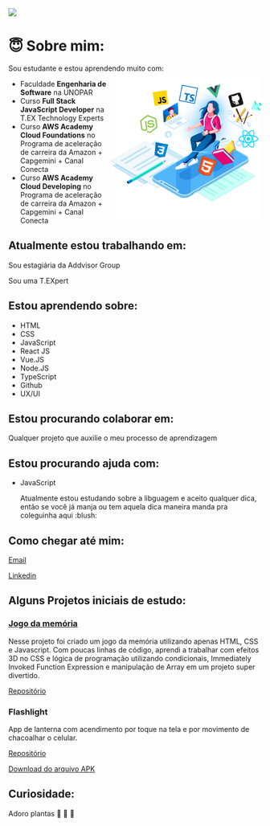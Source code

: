 <img src="https://github.com/kelvya/kelvya/blob/main/src/Kelvya.gif">

# :innocent: Sobre mim:

Sou estudante e estou aprendendo muito com:
<img align='right' src="https://github.com/kelvya/kelvya/blob/main/src/Sobre.png" width="300">

- Faculdade **Engenharia de Software** na UNOPAR
- Curso **Full Stack JavaScript Developer** na T.EX Technology Experts
- Curso **AWS Academy Cloud Foundations** no Programa de aceleração de carreira da Amazon + Capgemini + Canal Conecta
- Curso **AWS Academy Cloud Developing** no Programa de aceleração de carreira da Amazon + Capgemini + Canal Conecta

## Atualmente estou trabalhando em:

Sou estagiária da Addvisor Group

Sou uma T.EXpert

## Estou aprendendo sobre:

- HTML
- CSS
- JavaScript
- React JS
- Vue.JS
- Node.JS
- TypeScript
- Github
- UX/UI

## Estou procurando colaborar em:

Qualquer projeto que auxilie o meu processo de aprendizagem

## Estou procurando ajuda com:

- JavaScript
    <p>Atualmente estou estudando sobre a libguagem e aceito qualquer dica, então se você já manja ou tem aquela dica maneira manda pra coleguinha aqui :blush: </p>

## Como chegar até mim:

[Email](mailto:kelvya.kt@gmail.com)

[Linkedin](https://www.linkedin.com/in/kelvya/)

## Alguns Projetos iniciais de estudo:

### [Jogo da memória](https://kelvya.github.io/jogo-da-memoria/)

Nesse projeto foi criado um jogo da memória utilizando apenas HTML, CSS e Javascript. Com poucas linhas de código, aprendi a trabalhar com efeitos 3D no CSS e lógica de programação utilizando condicionais, Immediately Invoked Function Expression e manipulação de Array em um projeto super divertido.

[Repositório](https://github.com/kelvya/jogo-da-memoria)

### Flashlight

App de lanterna com acendimento por toque na tela e por movimento de chacoalhar o celular.

[Repositório](https://github.com/kelvya/flashlight-dio)

[Download do arquivo APK](https://github.com/kelvya/flashlight-dio/releases/download/1.0.0/app-release.apk)

## Curiosidade:

Adoro plantas :seedling: :seedling: :seedling:
